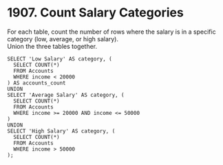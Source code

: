 # 1907. Count Salary Categories

For each table, count the number of rows where the salary is in a specific category (low, average, or high salary).  
Union the three tables together.

```
SELECT 'Low Salary' AS category, (
  SELECT COUNT(*)
  FROM Accounts
  WHERE income < 20000
) AS accounts_count
UNION
SELECT 'Average Salary' AS category, (
  SELECT COUNT(*)
  FROM Accounts
  WHERE income >= 20000 AND income <= 50000
)
UNION
SELECT 'High Salary' AS category, (
  SELECT COUNT(*)
  FROM Accounts
  WHERE income > 50000
);
```